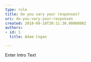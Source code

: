 ```yaml
---
type: rule
title: Do you vary your responses?
uri: do-you-vary-your-responses
created: 2018-09-18T20:11:30.0000000Z
authors:
- id: 1
  title: Adam Cogan

---
```




<span class='intro'> Enter Intro Text </span>




